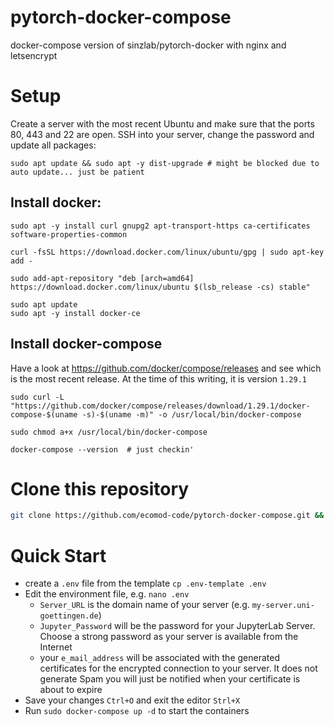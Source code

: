 # pytorch-docker-compose
docker-compose version of sinzlab/pytorch-docker with nginx and letsencrypt



# Setup

Create a server with the most recent Ubuntu and make sure that the ports 80, 443 and 22 are open. SSH into your server, change the password and update all packages:

```
sudo apt update && sudo apt -y dist-upgrade # might be blocked due to auto update... just be patient
```

## Install docker:

```
sudo apt -y install curl gnupg2 apt-transport-https ca-certificates  software-properties-common

curl -fsSL https://download.docker.com/linux/ubuntu/gpg | sudo apt-key add -

sudo add-apt-repository "deb [arch=amd64] https://download.docker.com/linux/ubuntu $(lsb_release -cs) stable"

sudo apt update
sudo apt -y install docker-ce
```

## Install docker-compose

Have a look at https://github.com/docker/compose/releases and see which is the most recent release. At the time of this writing, it is version  `1.29.1`

```
sudo curl -L "https://github.com/docker/compose/releases/download/1.29.1/docker-compose-$(uname -s)-$(uname -m)" -o /usr/local/bin/docker-compose

sudo chmod a+x /usr/local/bin/docker-compose

docker-compose --version  # just checkin'
```

# Clone this repository

```bash
git clone https://github.com/ecomod-code/pytorch-docker-compose.git && cd pytorch-docker-compose
```

 # Quick Start

* create a `.env` file from the template `cp .env-template .env`
* Edit the environment file, e.g. `nano .env`
	* `Server_URL` is the domain name of your server (e.g. `my-server.uni-goettingen.de`)
	* `Jupyter_Password` will be the password for your JupyterLab Server. Choose a strong password as your server is available from the Internet
	* your `e_mail_address` will be associated with the generated certificates for the encrypted connection to your server. It does not generate Spam you will just be notified when your certificate is about to expire
* Save your changes `Ctrl+O` and exit the editor `Strl+X`
* Run `sudo docker-compose up -d` to start the containers
